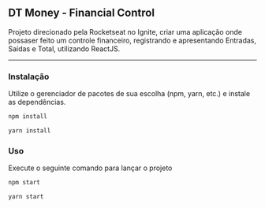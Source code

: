 ## DT Money - Financial Control
Projeto direcionado pela Rocketseat no Ignite, criar uma aplicação onde possaser feito um controle financeiro, registrando e apresentando Entradas, Saídas e Total, utilizando ReactJS.

---

### Instalação

Utilize o gerenciador de pacotes de sua escolha (npm, yarn, etc.) e instale as dependências.

```bash
npm install
```

```bash
yarn install
```

### Uso
Execute o seguinte comando para lançar o projeto

```bash
npm start
```

```bash
yarn start
```
